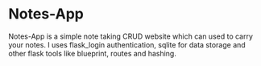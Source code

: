 # Notes-App
Notes-App is a simple note taking CRUD website which can used to carry your notes. I uses flask_login authentication, sqlite for data storage and other
flask tools like blueprint, routes and hashing.
